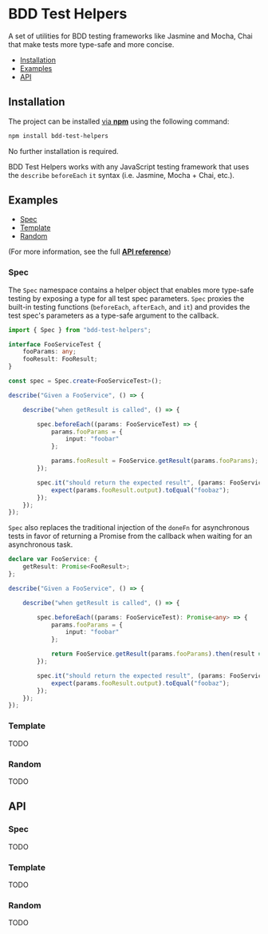 <!-- markdownlint-disable MD024 MD031 -->

# BDD Test Helpers

A set of utilities for BDD testing frameworks like Jasmine and Mocha, Chai that make tests more type-safe and more concise.

* [Installation](#installation)
* [Examples](#examples)
* [API](#api)

## Installation

The project can be installed [via **npm**](https://www.npmjs.com/package/bdd-test-helpers) using the following command:

```bash
npm install bdd-test-helpers
```

No further installation is required.

BDD Test Helpers works with any JavaScript testing framework that uses the ```describe``` ```beforeEach``` ```it``` syntax (i.e. Jasmine, Mocha + Chai, etc.).

## Examples

* [Spec](#spec)
* [Template](#template)
* [Random](#random)

(For more information, see the full [**API reference**](#api))

### Spec

The ```Spec``` namespace contains a helper object that enables more type-safe testing by exposing a type for all test spec parameters. ```Spec``` proxies the built-in testing functions (```beforeEach```, ```afterEach```, and ```it```) and provides the test spec's parameters as a type-safe argument to the callback.

```ts
import { Spec } from "bdd-test-helpers";

interface FooServiceTest {
    fooParams: any;
    fooResult: FooResult;
}

const spec = Spec.create<FooServiceTest>();

describe("Given a FooService", () => {

    describe("when getResult is called", () => {

        spec.beforeEach((params: FooServiceTest) => {
            params.fooParams = {
                input: "foobar"
            };

            params.fooResult = FooService.getResult(params.fooParams);
        });

        spec.it("should return the expected result", (params: FooServiceTest) => {
            expect(params.fooResult.output).toEqual("foobaz");
        });
    });
});
```

```Spec``` also replaces the traditional injection of the ```doneFn``` for asynchronous tests in favor of returning a Promise from the callback when waiting for an asynchronous task.

```ts
declare var FooService: {
    getResult: Promise<FooResult>;
};

describe("Given a FooService", () => {

    describe("when getResult is called", () => {

        spec.beforeEach((params: FooServiceTest): Promise<any> => {
            params.fooParams = {
                input: "foobar"
            };

            return FooService.getResult(params.fooParams).then(result => params.fooResult = result);
        });

        spec.it("should return the expected result", (params: FooServiceTest) => {
            expect(params.fooResult.output).toEqual("foobaz");
        });
    });
});
```

### Template

TODO

### Random

TODO

## API

### Spec

TODO


### Template

TODO

### Random

TODO